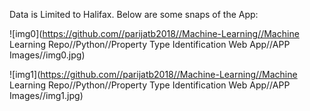 Data is Limited to Halifax.
Below are some snaps of the App:

![img0](https://github.com//parijatb2018//Machine-Learning//Machine Learning Repo//Python//Property Type Identification Web App//APP Images//img0.jpg)

![img1](https://github.com//parijatb2018//Machine-Learning//Machine Learning Repo//Python//Property Type Identification Web App//APP Images//img1.jpg)

